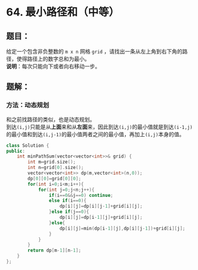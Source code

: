 # 64. 最小路径和（中等）
## 题目：
给定一个包含非负整数的 `m x n` 网格 `grid` ，请找出一条从左上角到右下角的路径，使得路径上的数字总和为最小。\
**说明**：每次只能向下或者向右移动一步。
## 题解：
### 方法：动态规划
和之前找路径的类似，也是动态规划。\
到达`(i,j)`只能是从**上面**来和从**左面**来，因此到达`(i,j)`的最小值就是到达`(i-1,j)`的最小值和到达`(i,j-1)`的最小值两者之间的最小值，再加上`(i,j)`本身的值。
```c++
class Solution {
public:
    int minPathSum(vector<vector<int>>& grid) {
        int m=grid.size();
        int n=grid[0].size();
        vector<vector<int>> dp(m,vector<int>(n,0));
        dp[0][0]=grid[0][0];
        for(int i=0;i<m;i++){
            for(int j=0;j<n;j++){
                if(i==0&&j==0) continue;
                else if(i==0){
                    dp[i][j]=dp[i][j-1]+grid[i][j];
                }else if(j==0){
                    dp[i][j]=dp[i-1][j]+grid[i][j];
                }else{
                    dp[i][j]=min(dp[i-1][j],dp[i][j-1])+grid[i][j];
                }
            }
        }
        return dp[m-1][n-1];
    }
};
```